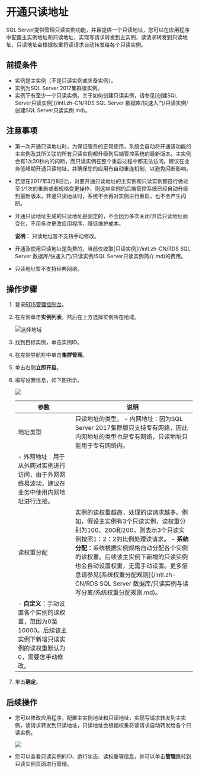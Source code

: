 # 开通只读地址

SQL Server提供管理只读实例功能，并且提供一个只读地址，您可以在应用程序中配置主实例地址和只读地址，实现写请求转发到主实例，读请求转发到只读地址，只读地址会根据权重将读请求自动转发给各个只读实例。

## 前提条件

-   实例是主实例（不是只读实例或灾备实例）。
-   实例为SQL Server 2017集群版实例。
-   实例下有至少一个只读实例。关于如何创建只读实例，请参见[创建SQL Server只读实例](/intl.zh-CN/RDS SQL Server 数据库/快速入门/只读实例/创建SQL Server只读实例.md)。

## 注意事项

-   第一次开通只读地址时，为保证服务的正常使用，系统会自动将开通该功能的主实例及其所关联的所有只读实例都升级到后端管控系统的最新版本。主实例会有1次30秒内的闪断，而只读实例在整个重启过程中都无法访问。建议在业务低峰期开通只读地址，并确保您的应用有自动重连机制，以避免闪断影响。
-   若您在2017年3月8日后，对要开通只读地址的主实例和只读实例都自行做过至少1次的重启或者规格变更操作，则这些实例的后端管控系统已经自动升级到最新版本，开通只读地址时，系统不会再对实例进行重启，也不会产生闪断。
-   开通只读地址生成的只读地址是固定的，不会因为多次关闭/开启只读地址而变化，不用多次更改应用程序，降低维护成本。

    **说明：** 只读地址暂不支持手动修改。

-   开通及使用只读地址是免费的，当前仅收取[只读实例](/intl.zh-CN/RDS SQL Server 数据库/快速入门/只读实例/SQL Server只读实例简介.md)的费用。
-   只读地址暂不支持经典网络。

## 操作步骤

1.  登录[RDS管理控制台](https://rdsnew.console.aliyun.com/console/index#/rdsList/)。
2.  在左侧单击**实例列表**，然后在上方选择实例所在地域。

    ![选择地域](https://static-aliyun-doc.oss-accelerate.aliyuncs.com/assets/img/zh-CN/3074469951/p36543.png)

3.  找到目标实例，单击实例ID。
4.  在左侧导航栏中单击**集群管理**。
5.  单击右侧**立即开启**。
6.  填写设置信息，如下图所示。

    ![](https://static-aliyun-doc.oss-accelerate.aliyuncs.com/assets/img/zh-CN/9603729951/p32596.png)

    |参数|说明|
    |--|--|
    |地址类型|只读地址的类型。     -   内网地址：因为SQL Server 2017集群版只支持专有网络，因此内网地址的类型也是专有网络，只读地址只能用于专有网络内。
    -   外网地址：用于从外网对实例进行访问，由于外网网络易波动，建议在业务中使用内网地址进行连接。 |
    |读权重分配|实例的读权重越高，处理的读请求越多。例如，假设主实例有3个只读实例，读权重分别为100、200和200，则表示3个只读实例按照1：2：2的比例处理读请求。     -   **系统分配**：系统根据实例规格自动分配各个实例的读权重。后续该主实例下新增的只读实例也会自动设置权重，无需手动设置。更多信息请参见[系统权重分配规则](/intl.zh-CN/RDS SQL Server 数据库/只读实例与读写分离/系统权重分配规则.md)。
    -   **自定义**：手动设置各个实例的读权重，范围为0至10000。后续该主实例下新增只读实例的读权重默认为0，需要您手动修改。 |

7.  单击**确定**。

## 后续操作

-   您可以修改应用程序，配置主实例地址和只读地址，实现写请求转发到主实例，读请求转发到只读地址，只读地址会根据权重将读请求自动转发给各个只读实例。

    ![](https://static-aliyun-doc.oss-accelerate.aliyuncs.com/assets/img/zh-CN/3924937061/p35026.png)

-   您可以查看只读实例的ID、运行状态、读权重等信息，并可以单击**管理**跳转到只读实例页面进行管理。

